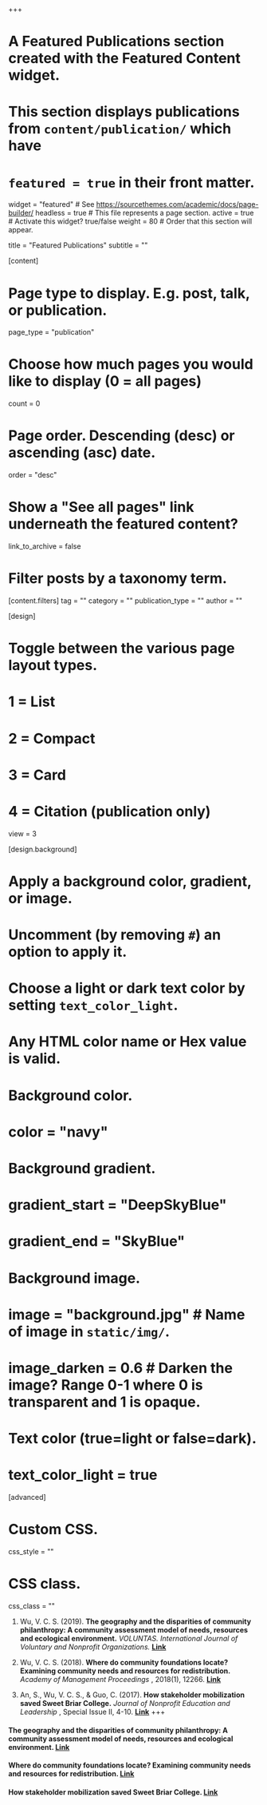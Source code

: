 +++
# A Featured Publications section created with the Featured Content widget.
# This section displays publications from `content/publication/` which have
# `featured = true` in their front matter.

widget = "featured"  # See https://sourcethemes.com/academic/docs/page-builder/
headless = true  # This file represents a page section.
active = true  # Activate this widget? true/false
weight = 80  # Order that this section will appear.

title = "Featured Publications"
subtitle = ""

[content]
  # Page type to display. E.g. post, talk, or publication.
  page_type = "publication"
  
  # Choose how much pages you would like to display (0 = all pages)
  count = 0

  # Page order. Descending (desc) or ascending (asc) date.
  order = "desc"

  # Show a "See all pages" link underneath the featured content?
  link_to_archive = false

  # Filter posts by a taxonomy term.
  [content.filters]
    tag = ""
    category = ""
    publication_type = ""
    author = ""
  
[design]
  # Toggle between the various page layout types.
  #   1 = List
  #   2 = Compact
  #   3 = Card
  #   4 = Citation (publication only)
  view = 3
  
[design.background]
  # Apply a background color, gradient, or image.
  #   Uncomment (by removing `#`) an option to apply it.
  #   Choose a light or dark text color by setting `text_color_light`.
  #   Any HTML color name or Hex value is valid.
  
  # Background color.
  # color = "navy"
  
  # Background gradient.
  # gradient_start = "DeepSkyBlue"
  # gradient_end = "SkyBlue"
  
  # Background image.
  # image = "background.jpg"  # Name of image in `static/img/`.
  # image_darken = 0.6  # Darken the image? Range 0-1 where 0 is transparent and 1 is opaque.

  # Text color (true=light or false=dark).
  # text_color_light = true  
  
[advanced]
 # Custom CSS. 
 css_style = ""
 
 # CSS class.
 css_class = ""
 
  1.	Wu, V. C. S. (2019). **The geography and the disparities of community philanthropy: A community assessment model of needs, resources and ecological environment.** <i>VOLUNTAS. International Journal of Voluntary and Nonprofit Organizations.</i> [**Link**](link.springer.com/content/pdf/10.1007/s11266-019-00180-x.pdf)

2.	Wu, V. C. S. (2018). **Where do community foundations locate? Examining community needs and resources for redistribution.** <i>Academy of Management Proceedings </i>, 2018(1), 12266. [**Link**](https://journals.aom.org/doi/abs/10.5465/AMBPP.2018.12266abstract)

3.	An, S., Wu, V. C. S., & Guo, C. (2017). **How stakeholder mobilization saved Sweet Briar College.** <i>Journal of Nonprofit Education and Leadership </i>, Special Issue II, 4-10. [**Link**](https://www.researchgate.net/profile/Viviana_Chiu_Sik_Wu/publication/333250880_How_Stakeholder_Mobilization_Saved_Sweet_Briar_College/links/5d83bf3ca6fdcc8fd6f7904d/How-Stakeholder-Mobilization-Saved-Sweet-Briar-College.pdf)
+++

#### The geography and the disparities of community philanthropy: A community assessment model of needs, resources and ecological environment. [**Link**](link.springer.com/content/pdf/10.1007/s11266-019-00180-x.pdf)

#### Where do community foundations locate? Examining community needs and resources for redistribution. [**Link**](https://journals.aom.org/doi/abs/10.5465/AMBPP.2018.12266abstract)

#### How stakeholder mobilization saved Sweet Briar College. [**Link**](https://www.researchgate.net/profile/Viviana_Chiu_Sik_Wu/publication/333250880_How_Stakeholder_Mobilization_Saved_Sweet_Briar_College/links/5d83bf3ca6fdcc8fd6f7904d/How-Stakeholder-Mobilization-Saved-Sweet-Briar-College.pdf)



